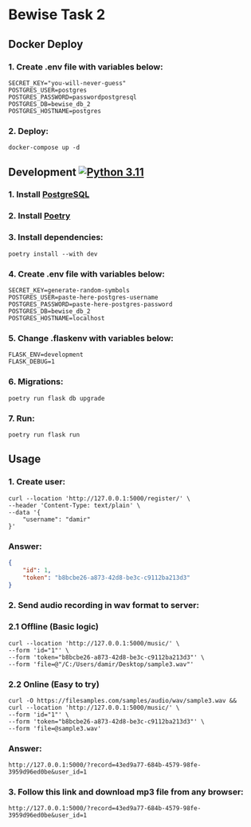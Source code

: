 # Bewise Task 2

## Docker Deploy

### 1. Create .env file with variables below:
```dotenv
SECRET_KEY="you-will-never-guess"
POSTGRES_USER=postgres
POSTGRES_PASSWORD=passwordpostgresql
POSTGRES_DB=bewise_db_2
POSTGRES_HOSTNAME=postgres
```
### 2. Deploy:
```shell
docker-compose up -d
```


## Development [![Python 3.11](https://img.shields.io/badge/python-3.11-blue.svg)](https://www.python.org/downloads/release/python-311/)

### 1. Install [PostgreSQL](https://www.postgresql.org/)

### 2. Install [Poetry](https://python-poetry.org)

### 3. Install dependencies:
```shell
poetry install --with dev
```
### 4. Create .env file with variables below:
```dotenv
SECRET_KEY=generate-random-symbols
POSTGRES_USER=paste-here-postgres-username
POSTGRES_PASSWORD=paste-here-postgres-password
POSTGRES_DB=bewise_db_2
POSTGRES_HOSTNAME=localhost
```
### 5. Change .flaskenv with variables below:
```dotenv
FLASK_ENV=development
FLASK_DEBUG=1
```
### 6. Migrations:
```shell
poetry run flask db upgrade
```
### 7. Run:
```shell
poetry run flask run
```

## Usage
### 1. Create user:
```shell
curl --location 'http://127.0.0.1:5000/register/' \
--header 'Content-Type: text/plain' \
--data '{
    "username": "damir"
}'
```
### Answer:
```json
{
    "id": 1,
    "token": "b8bcbe26-a873-42d8-be3c-c9112ba213d3"
}
```
### 2. Send audio recording in wav format to server:

### 2.1 Offline (Basic logic)
```shell
curl --location 'http://127.0.0.1:5000/music/' \
--form 'id="1"' \
--form 'token="b8bcbe26-a873-42d8-be3c-c9112ba213d3"' \
--form 'file=@"/C:/Users/damir/Desktop/sample3.wav"'
```

### 2.2 Online (Easy to try)
```shell
curl -O https://filesamples.com/samples/audio/wav/sample3.wav &&
curl --location 'http://127.0.0.1:5000/music/' \
--form 'id="1"' \
--form 'token="b8bcbe26-a873-42d8-be3c-c9112ba213d3"' \
--form 'file=@sample3.wav'
```

### Answer:
```
http://127.0.0.1:5000/?record=43ed9a77-684b-4579-98fe-3959d96ed0be&user_id=1
```
### 3. Follow this link and download mp3 file from any browser:
```
http://127.0.0.1:5000/?record=43ed9a77-684b-4579-98fe-3959d96ed0be&user_id=1
```
